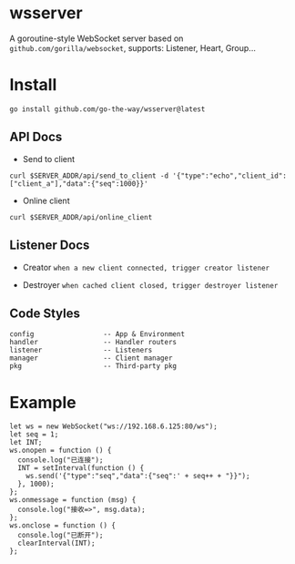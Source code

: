 # wsserver
A goroutine-style WebSocket server based on `github.com/gorilla/websocket`, supports: Listener, Heart, Group...

# Install
```
go install github.com/go-the-way/wsserver@latest
```

## API Docs

* Send to client
```
curl $SERVER_ADDR/api/send_to_client -d '{"type":"echo","client_id":["client_a"],"data":{"seq":1000}}'
```

* Online client
```
curl $SERVER_ADDR/api/online_client
```

## Listener Docs

* Creator `when a new client connected, trigger creator listener` 
 
* Destroyer `when cached client closed, trigger destroyer listener`

## Code Styles
```
config                 -- App & Environment
handler                -- Handler routers
listener               -- Listeners
manager                -- Client manager
pkg                    -- Third-party pkg
```

# Example

```
let ws = new WebSocket("ws://192.168.6.125:80/ws");
let seq = 1;
let INT;
ws.onopen = function () {
  console.log("已连接");
  INT = setInterval(function () {
    ws.send('{"type":"seq","data":{"seq":' + seq++ + "}}");
  }, 1000);
};
ws.onmessage = function (msg) {
  console.log("接收=>", msg.data);
};
ws.onclose = function () {
  console.log("已断开");
  clearInterval(INT);
};
```


